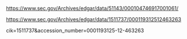 

https://www.sec.gov/Archives/edgar/data/51143/000104746917001061/

https://www.sec.gov/Archives/edgar/data/1511737/000119312512463263

cik=1511737&accession_number=0001193125-12-463263
